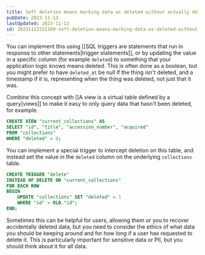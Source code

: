 ```yaml
---
title: Soft deletion means marking data as deleted without actually deleting it
pubDate: 2023-11-13
lastUpdated: 2023-11-13
id: 20231113151109-soft-deletion-means-marking-data-as-deleted-without-actually-deleting-it
---
```


You can implement this using [[SQL triggers are statements that run in response to other statements|trigger statements]], or by updating the value in a specific column (for example `deleted`) to something that your application logic knows means deleted. This is often done as a boolean, but you might prefer to have `deleted_at` be null if the thing isn't deleted, and a timestamp if it is, representing when the thing was deleted, not just that it was.

Combine this concept with [[A view is a virtual table defined by a query|views]] to make it easy to only query data that hasn't been deleted, for example:

```sql
CREATE VIEW "current_collections" AS
SELECT "id", "title", "accession_number", "acquired"
FROM "collections"
WHERE "deleted" = 0;
```

You can implement a special trigger to intercept deletion on this table, and instead set the value in the `deleted` column on the underlying `collections` table.

```sql
CREATE TRIGGER "delete"
INSTEAD OF DELETE ON "current_collections"
FOR EACH ROW
BEGIN
    UPDATE "collections" SET "deleted" = 1
    WHERE "id" = OLD."id";
END;
```

Sometimes this can be helpful for users, allowing them or you to recover accidentally deleted data, but you need to consider the ethics of what data you should be keeping around and for how long if a user has requested to delete it. This is particularly important for sensitive data or PII, but you should think about it for all data.
